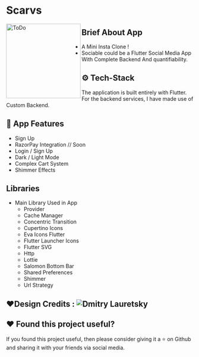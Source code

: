 # Scarvs

<img align="left"  height="200px" width="200px" alt="ToDo"  src="https://github.com/Dev-Adnani/Scarvs-Flutter/blob/main/assets/images/logo/logo.png"/>

##  Brief About App

- A Mini Insta Clone !
-  Sociable could be a Flutter Social Media App With Complete Backend And quantifiability.


## ⚙️ Tech-Stack
The application is built entirely with Flutter. For the backend services, I have made use of Custom Backend.


## 💫 App Features
 
- Sign Up 
- RazorPay Integration // Soon
- Login / Sign Up 
- Dark / Light Mode
- Complex Cart System
- Shimmer Effects


## Libraries

- Main Library Used in App 
    - Provider
    - Cache Manager
    - Concentric Transition
    - Cupertino Icons
    - Eva Icons Flutter
    - Flutter Launcher Icons
    - Flutter SVG
    - Http
    - Lottie
    - Salomon Bottom Bar
    - Shared Preferences
    - Shimmer
    - Url Strategy


## :heart:Design Credits : ![Dmitry Lauretsky](https://dribbble.com/shots/15493632-E-Commerce-Mobile-App)


## :heart: Found this project useful?

If you found this project useful, then please consider giving it a :star: on Github and sharing it with your friends via social media.





